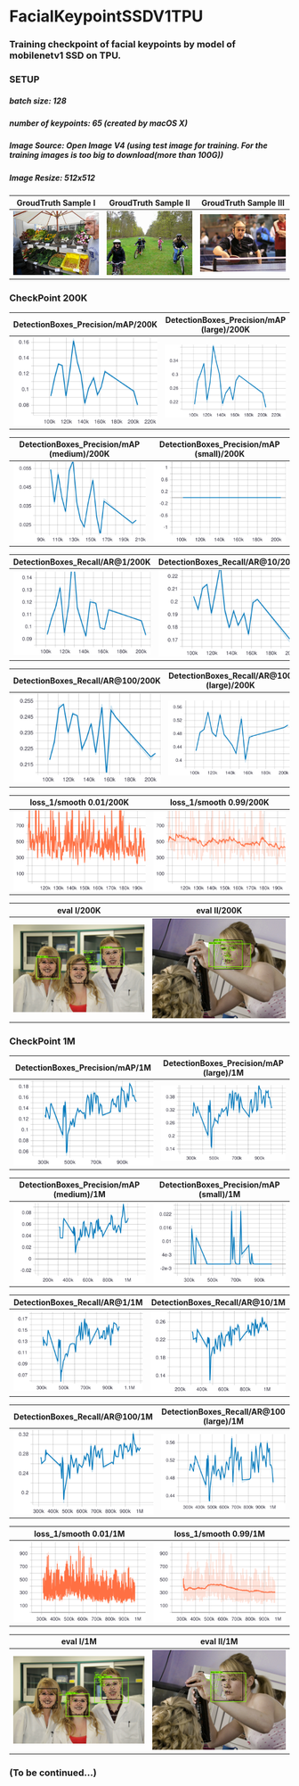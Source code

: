 # FacialKeypointSSDV1TPU
### Training checkpoint of facial keypoints by model of mobilenetv1 SSD on TPU. 
### SETUP
##### batch size: 128
##### number of keypoints: 65 (created by macOS X)
##### Image Source: Open Image V4 (using test image for training. For the training images is too big to download(more than 100G))
##### Image Resize: 512x512

|    GroudTruth Sample I   |    GroudTruth Sample II   |    GroudTruth Sample III   |
:--------------------------:|:-------------------------:|:---------------------------:
![](https://github.com/zoonewbie/FacialKeypointSSDV1TPU/raw/master/groundtruth1.png)  |  ![](https://github.com/zoonewbie/FacialKeypointSSDV1TPU/raw/master/groundtruth2.png)|  ![](https://github.com/zoonewbie/FacialKeypointSSDV1TPU/raw/master/groundtruth3.png)





### CheckPoint 200K
| DetectionBoxes_Precision/mAP/200K |DetectionBoxes_Precision/mAP (large)/200K|
:-------------------------------------:|:-----------------------------:
![](https://github.com/zoonewbie/FacialKeypointSSDV1TPU/raw/master/200K/DetectionBoxes_Precision_mAP.svg?sanitize=true)|![](https://github.com/zoonewbie/FacialKeypointSSDV1TPU/raw/master/200K/DetectionBoxes_Precision_mAP%20(large).svg?sanitize=true)

|DetectionBoxes_Precision/mAP (medium)/200K|DetectionBoxes_Precision/mAP (small)/200K|
:-------------------------------------:|:-----------------------------:
![](https://github.com/zoonewbie/FacialKeypointSSDV1TPU/raw/master/200K/DetectionBoxes_Precision_mAP%20(medium).svg?sanitize=true)|![](https://github.com/zoonewbie/FacialKeypointSSDV1TPU/raw/master/200K/DetectionBoxes_Precision_mAP%20(small).svg?sanitize=true)


|DetectionBoxes_Recall/AR@1/200K|DetectionBoxes_Recall/AR@10/200K|
:-------------------------------------:|:-----------------------------:
![](https://github.com/zoonewbie/FacialKeypointSSDV1TPU/raw/master/200K/DetectionBoxes_Recall_AR%401.svg?sanitize=true)|![](https://github.com/zoonewbie/FacialKeypointSSDV1TPU/raw/master/200K/DetectionBoxes_Recall_AR%4010.svg?sanitize=true)


|DetectionBoxes_Recall/AR@100/200K|DetectionBoxes_Recall/AR@100 (large)/200K|
:-------------------------------------:|:-----------------------------:
![](https://github.com/zoonewbie/FacialKeypointSSDV1TPU/raw/master/200K/DetectionBoxes_Recall_AR%40100.svg?sanitize=true)|![](https://github.com/zoonewbie/FacialKeypointSSDV1TPU/raw/master/200K/DetectionBoxes_Recall_AR%40100%20(large).svg?sanitize=true)


|loss_1/smooth 0.01/200K|loss_1/smooth 0.99/200K|
:-------------------------------------:|:-----------------------------:
![](https://github.com/zoonewbie/FacialKeypointSSDV1TPU/raw/master/200K/loss_1.svg?sanitize=true)|![](https://github.com/zoonewbie/FacialKeypointSSDV1TPU/raw/master/200K/loss_1099.svg?sanitize=true)


|eval I/200K|eval II/200K|
:-------------------------------------:|:-----------------------------:
![](https://github.com/zoonewbie/FacialKeypointSSDV1TPU/raw/master/200K/eval1.png)|![](https://github.com/zoonewbie/FacialKeypointSSDV1TPU/raw/master/200K/eval4.png)



### CheckPoint 1M
| DetectionBoxes_Precision/mAP/1M |DetectionBoxes_Precision/mAP (large)/1M|
:---------------------------------------------------:|:-------------------------------------------:
![](https://github.com/zoonewbie/FacialKeypointSSDV1TPU/raw/master/1M/DetectionBoxes_Precision_mAP.svg?sanitize=true)|![](https://github.com/zoonewbie/FacialKeypointSSDV1TPU/raw/master/1M/DetectionBoxes_Precision_mAP%20(large).svg?sanitize=true)

|DetectionBoxes_Precision/mAP (medium)/1M|DetectionBoxes_Precision/mAP (small)/1M|
:---------------------------------------------------:|:-------------------------------------------:
![](https://github.com/zoonewbie/FacialKeypointSSDV1TPU/raw/master/1M/DetectionBoxes_Precision_mAP%20(medium).svg?sanitize=true)|![](https://github.com/zoonewbie/FacialKeypointSSDV1TPU/raw/master/1M/DetectionBoxes_Precision_mAP%20(small).svg?sanitize=true)


|DetectionBoxes_Recall/AR@1/1M|DetectionBoxes_Recall/AR@10/1M|
:---------------------------------------------------:|:-------------------------------------------:
![](https://github.com/zoonewbie/FacialKeypointSSDV1TPU/raw/master/1M/DetectionBoxes_Recall_AR%401.svg?sanitize=true)|![](https://github.com/zoonewbie/FacialKeypointSSDV1TPU/raw/master/1M/DetectionBoxes_Recall_AR%4010.svg?sanitize=true)


|DetectionBoxes_Recall/AR@100/1M|DetectionBoxes_Recall/AR@100 (large)/1M|
:---------------------------------------------------:|:-------------------------------------------:
![](https://github.com/zoonewbie/FacialKeypointSSDV1TPU/raw/master/1M/DetectionBoxes_Recall_AR%40100.svg?sanitize=true)|![](https://github.com/zoonewbie/FacialKeypointSSDV1TPU/raw/master/1M/DetectionBoxes_Recall_AR%40100%20(large).svg?sanitize=true)


|loss_1/smooth 0.01/1M|loss_1/smooth 0.99/1M|
:---------------------------------------------------:|:-------------------------------------------:
![](https://github.com/zoonewbie/FacialKeypointSSDV1TPU/raw/master/1M/loss_1.svg?sanitize=true)|![](https://github.com/zoonewbie/FacialKeypointSSDV1TPU/raw/master/1M/loss_1099.svg?sanitize=true)


|eval I/1M|eval II/1M|
:---------------------------------------------------:|:-------------------------------------------:
![](https://github.com/zoonewbie/FacialKeypointSSDV1TPU/raw/master/1M/eval1.png)|![](https://github.com/zoonewbie/FacialKeypointSSDV1TPU/raw/master/1M/eval4.png)


### (To be continued...)
